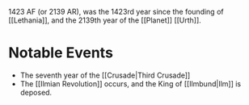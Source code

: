 1423 AF (or 2139 AR), was the 1423rd year since the founding of [[Lethania]], and the 2139th year of the [[Planet]] [[Urth]].

# Notable Events
- The seventh year of the [[Crusade|Third Crusade]]
- The [[Ilmian Revolution]] occurs, and the King of [[Ilmbund|Ilm]] is deposed.
